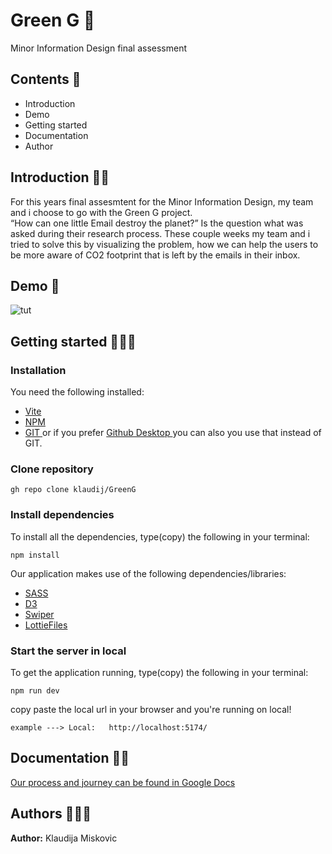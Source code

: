 # Green G 🫧
Minor Information Design final assessment 

## Contents 🔖
- Introduction
- Demo
- Getting started
- Documentation
- Author


## Introduction 👋🏻
For this years final assesmtent for the Minor Information Design, my team and i choose to go with the Green G project. 
<br>“How can one little Email destroy the planet?” Is the question what was asked during their research process. These couple weeks my team and i 
 tried to solve this by visualizing the problem, how we can help the users to be more aware of CO2 footprint that is left by the emails in their inbox. 
 


## Demo 👾
![tut](https://user-images.githubusercontent.com/89772847/214551240-e3c67a6c-a1dc-43ad-a992-91d6233f28e2.gif)

 

## Getting started 👩🏻‍💻
### Installation

You need the following installed:
- [ Vite ](https://vitejs.dev/)
- [ NPM ](https://docs.npmjs.com/)
- [ GIT ](https://git-scm.com/downloads) or if you prefer [ Github Desktop ](https://desktop.github.com/) you can also you use that instead of GIT.

### Clone repository
```
gh repo clone klaudij/GreenG
```


### Install dependencies
To install all the dependencies, type(copy) the following in your terminal:

```
npm install
```

Our application makes use of the following dependencies/libraries:
- [ SASS ](https://sass-lang.com/install)
- [ D3 ](https://www.npmjs.com/package/d3)
- [ Swiper ](https://swiperjs.com/get-started)
- [ LottieFiles ](https://lottiefiles.com/)


### Start the server in local
To get the application running, type(copy) the following in your terminal:

```
npm run dev
```

copy paste the local url in your browser and you're running on local!
```
example ---> Local:   http://localhost:5174/
```

## Documentation ✍🏻
[ Our process and journey can be found in Google Docs ](https://docs.google.com/document/d/1TRh6D6qw1PnmqOlP7Si7SB6WLY9Ag2eHLxb0tTmsQuU/edit?usp=sharing)


## Authors 🙋🏻‍♀️
**Author:** Klaudija Miskovic
